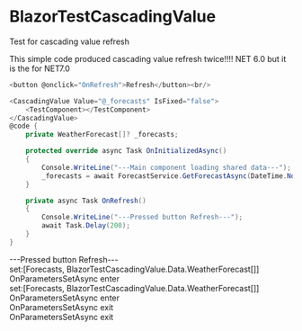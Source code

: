 # BlazorTestCascadingValue
Test for cascading value refresh

This simple code produced cascading value refresh twice!!!! NET 6.0 but it is the for NET7.0
```CS
<button @onclick="OnRefresh">Refresh</button><br/>

<CascadingValue Value="@_forecasts" IsFixed="false">
    <TestComponent></TestComponent>
</CascadingValue>
@code {
    private WeatherForecast[]? _forecasts;

    protected override async Task OnInitializedAsync()
    {
        Console.WriteLine("---Main component loading shared data---");
        _forecasts = await ForecastService.GetForecastAsync(DateTime.Now);
    }

    private async Task OnRefresh()
    {
        Console.WriteLine("---Pressed button Refresh---");
        await Task.Delay(200);
    }
}
```

---Pressed button Refresh---  
set:[Forecasts, BlazorTestCascadingValue.Data.WeatherForecast[]]  
OnParametersSetAsync enter  
set:[Forecasts, BlazorTestCascadingValue.Data.WeatherForecast[]]  
OnParametersSetAsync enter  
OnParametersSetAsync exit  
OnParametersSetAsync exit  